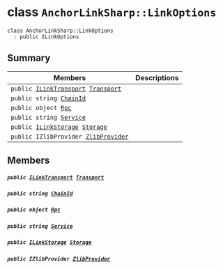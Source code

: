 # class `AnchorLinkSharp::LinkOptions` 

```
class AnchorLinkSharp::LinkOptions
  : public ILinkOptions
```

## Summary

 Members                                | Descriptions                                
----------------------------------------|---------------------------------------------
`public `[`ILinkTransport`](.github/workflows/documentation/md/AnchorLinkSharp.md#interface_anchor_link_sharp_1_1_i_link_transport)` `[`Transport`](#class_anchor_link_sharp_1_1_link_options_1a30991ccc65e19ed1c427e915b451637b) | 
`public string `[`ChainId`](#class_anchor_link_sharp_1_1_link_options_1a4476ef8ec88d45c994accc6d8c4f0da3) | 
`public object `[`Rpc`](#class_anchor_link_sharp_1_1_link_options_1a714dd6bb6ac64d2aa2a83fa16b291041) | 
`public string `[`Service`](#class_anchor_link_sharp_1_1_link_options_1acb72e8546460cb1b9c63792240f4995a) | 
`public `[`ILinkStorage`](.github/workflows/documentation/md/AnchorLinkSharp.md#interface_anchor_link_sharp_1_1_i_link_storage)` `[`Storage`](#class_anchor_link_sharp_1_1_link_options_1a3198c2558a95eb66553955ab4b579438) | 
`public IZlibProvider `[`ZlibProvider`](#class_anchor_link_sharp_1_1_link_options_1a27585f060ac5d525b44f9078b53aa32a) | 

## Members

##### `public `[`ILinkTransport`](.github/workflows/documentation/md/AnchorLinkSharp.md#interface_anchor_link_sharp_1_1_i_link_transport)` `[`Transport`](#class_anchor_link_sharp_1_1_link_options_1a30991ccc65e19ed1c427e915b451637b) 

##### `public string `[`ChainId`](#class_anchor_link_sharp_1_1_link_options_1a4476ef8ec88d45c994accc6d8c4f0da3) 

##### `public object `[`Rpc`](#class_anchor_link_sharp_1_1_link_options_1a714dd6bb6ac64d2aa2a83fa16b291041) 

##### `public string `[`Service`](#class_anchor_link_sharp_1_1_link_options_1acb72e8546460cb1b9c63792240f4995a) 

##### `public `[`ILinkStorage`](.github/workflows/documentation/md/AnchorLinkSharp.md#interface_anchor_link_sharp_1_1_i_link_storage)` `[`Storage`](#class_anchor_link_sharp_1_1_link_options_1a3198c2558a95eb66553955ab4b579438) 

##### `public IZlibProvider `[`ZlibProvider`](#class_anchor_link_sharp_1_1_link_options_1a27585f060ac5d525b44f9078b53aa32a) 

